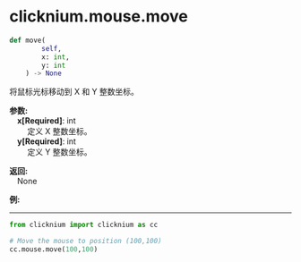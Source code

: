 

# clicknium.mouse.move

```python
def move(
        self,
        x: int, 
        y: int
    ) -> None
```  

将鼠标光标移动到 X 和 Y 整数坐标。


**参数:**  
    &emsp;**x[Required]**: int  
        &emsp;&emsp; 定义 X 整数坐标。
        <br/>
    &emsp;**y[Required]**: int  
        &emsp;&emsp; 定义 Y 整数坐标。

**返回:**  
    &emsp;None

**例:**
***
```python
from clicknium import clicknium as cc

# Move the mouse to position (100,100)
cc.mouse.move(100,100)

```